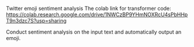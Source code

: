 Twitter emoji sentiment analysis
The colab  link for transformer code: https://colab.research.google.com/drive/1NWCzBP9YHmNOXRcU4sPbHHpT9n3dzc7S?usp=sharing

Conduct sentiment analysis on the input text and automatically output an emoji.
